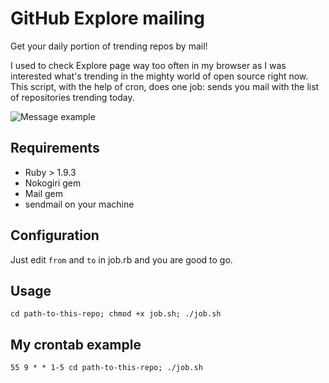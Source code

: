 GitHub Explore mailing
======================

Get your daily portion of trending repos by mail!

I used to check Explore page way too often in my browser as I was interested what's trending in the mighty world of open source right now. This script, with the help of cron, does one job: sends you mail with the list of repositories trending today. 

![Message example](http://f.cl.ly/items/441k052F2v1R2B3L1T0r/%D0%A1%D0%BD%D0%B8%D0%BC%D0%BE%D0%BA%20%D1%8D%D0%BA%D1%80%D0%B0%D0%BD%D0%B0%202013-08-05%20%D0%B2%2021.09.04.png)

## Requirements
- Ruby > 1.9.3
- Nokogiri gem
- Mail gem
- sendmail on your machine

## Configuration
Just edit `from` and `to` in job.rb and you are good to go.

## Usage
    cd path-to-this-repo; chmod +x job.sh; ./job.sh 

## My crontab example
    55 9 * * 1-5 cd path-to-this-repo; ./job.sh

